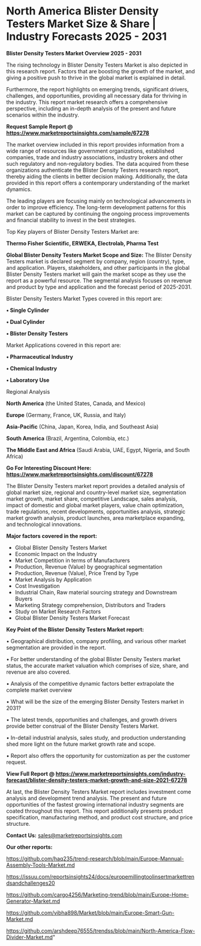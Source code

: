 # North America Blister Density Testers Market Size & Share | Industry Forecasts 2025 - 2031

<Strong> Blister Density Testers Market Overview 2025 - 2031</strong>

The rising technology in Blister Density Testers Market is also depicted in this research report. Factors that are boosting the growth of the market, and giving a positive push to thrive in the global market is explained in detail.

Furthermore, the report highlights on emerging trends, significant drivers, challenges, and opportunities, providing all necessary data for thriving in the industry. This report market research offers a comprehensive perspective, including an in-depth analysis of the present and future scenarios within the industry.

<strong>Request Sample Report @ <a href=https://www.marketreportsinsights.com/sample/67278>https://www.marketreportsinsights.com/sample/67278</a></strong>

The market overview included in this report provides information from a wide range of resources like government organizations, established companies, trade and industry associations, industry brokers and other such regulatory and non-regulatory bodies. The data acquired from these organizations authenticate the Blister Density Testers research report, thereby aiding the clients in better decision making. Additionally, the data provided in this report offers a contemporary understanding of the market dynamics.

The leading players are focusing mainly on technological advancements in order to improve efficiency. The long-term development patterns for this market can be captured by continuing the ongoing process improvements and financial stability to invest in the best strategies.

Top Key players of Blister Density Testers Market are:

<strong>Thermo Fisher Scientific, ERWEKA, Electrolab, Pharma Test</strong>

<strong><b>Global Blister Density Testers Market Scope and Size:</b></strong>
The Blister Density Testers market is declared segment by company, region (country), type, and application. Players, stakeholders, and other participants in the global Blister Density Testers market will gain the market scope as they use the report as a powerful resource. The segmental analysis focuses on revenue and product by type and application and the forecast period of 2025-2031.

Blister Density Testers Market Types covered in this report are:

<strong>• Single Cylinder

• Dual Cylinder

• Blister Density Testers</strong>

Market Applications covered in this report are:

<strong>• Pharmaceutical Industry

• Chemical Industry

• Laboratory Use</strong> 

Regional Analysis

<strong>North America</strong> (the United States, Canada, and Mexico)

<strong>Europe</strong> (Germany, France, UK, Russia, and Italy)

<strong>Asia-Pacific</strong> (China, Japan, Korea, India, and Southeast Asia)

<strong>South America</strong> (Brazil, Argentina, Colombia, etc.)

<strong>The Middle East and Africa</strong> (Saudi Arabia, UAE, Egypt, Nigeria, and South Africa)

<strong>Go For Interesting Discount Here: <a href=https://www.marketreportsinsights.com/discount/67278>https://www.marketreportsinsights.com/discount/67278</a></strong>

The Blister Density Testers market report provides a detailed analysis of global market size, regional and country-level market size, segmentation market growth, market share, competitive Landscape, sales analysis, impact of domestic and global market players, value chain optimization, trade regulations, recent developments, opportunities analysis, strategic market growth analysis, product launches, area marketplace expanding, and technological innovations.

<strong><b>Major factors covered in the report:</b></strong>
<ul>
  <li>Global Blister Density Testers Market </li>
  <li>Economic Impact on the Industry</li>
  <li>Market Competition in terms of Manufacturers</li>
  <li>Production, Revenue (Value) by geographical segmentation</li>
  <li>Production, Revenue (Value), Price Trend by Type</li>
  <li>Market Analysis by Application</li>
  <li>Cost Investigation</li>
  <li>Industrial Chain, Raw material sourcing strategy and Downstream Buyers</li>
  <li>Marketing Strategy comprehension, Distributors and Traders</li>
  <li>Study on Market Research Factors</li>
  <li>Global Blister Density Testers Market Forecast</li>
</ul>

<strong><b>Key Point of the Blister Density Testers Market report:</b></strong>

• Geographical distribution, company profiling, and various other market segmentation are provided in the report.

• For better understanding of the global Blister Density Testers market status, the accurate market valuation which comprises of size, share, and revenue are also covered.

• Analysis of the competitive dynamic factors better extrapolate the complete market overview

• What will be the size of the emerging Blister Density Testers market in 2031?

• The latest trends, opportunities and challenges, and growth drivers provide better construal of the Blister Density Testers Market.

• In-detail industrial analysis, sales study, and production understanding shed more light on the future market growth rate and scope.

• Report also offers the opportunity for customization as per the customer request.

<strong><b>View Full Report @ <a href=https://www.marketreportsinsights.com/industry-forecast/blister-density-testers-market-growth-and-size-2021-67278>https://www.marketreportsinsights.com/industry-forecast/blister-density-testers-market-growth-and-size-2021-67278</a></b></strong>


At last, the Blister Density Testers Market report includes investment come analysis and development trend analysis. The present and future opportunities of the fastest growing international industry segments are coated throughout this report. This report additionally presents product specification, manufacturing method, and product cost structure, and price structure.

<strong>Contact Us:</strong>
sales@marketreportsinsights.com

<strong>Our other reports:</strong>

<a href=https://github.com/haq235/trend-research/blob/main/Europe-Mannual-Assembly-Tools-Market.md>https://github.com/haq235/trend-research/blob/main/Europe-Mannual-Assembly-Tools-Market.md</a>

<a href=https://issuu.com/reportsinsights24/docs/europemillingtoolinsertmarkettrendsandchallenges20>https://issuu.com/reportsinsights24/docs/europemillingtoolinsertmarkettrendsandchallenges20</a>

<a href=https://github.com/cargo4256/Marketing-trend/blob/main/Europe-Home-Generator-Market.md>https://github.com/cargo4256/Marketing-trend/blob/main/Europe-Home-Generator-Market.md</a>

<a href=https://github.com/vibha898/Market/blob/main/Europe-Smart-Gun-Market.md>https://github.com/vibha898/Market/blob/main/Europe-Smart-Gun-Market.md</a>

<a href=https://github.com/arshdeep76555/trendss/blob/main/North-America-Flow-Divider-Market.md>https://github.com/arshdeep76555/trendss/blob/main/North-America-Flow-Divider-Market.md</a>"

